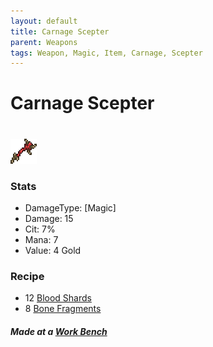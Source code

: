 ```yaml
---
layout: default
title: Carnage Scepter 
parent: Weapons
tags: Weapon, Magic, Item, Carnage, Scepter
---
```


# Carnage Scepter
#
![Icon](https://raw.githubusercontent.com/RickLugtigheid/SupernovaMod/main/Items/Weapons/PreHardmode/CarnageScepter.png)

### Stats
- DamageType: [Magic]
- Damage: 15
- Cit: 7%
- Mana: 7
- Value: 4 Gold

### Recipe
- 12 [Blood Shards](https://ricklugtigheid.github.io/SupernovaMod/docs/items/materials/blood_shards)
- 8 [Bone Fragments](https://ricklugtigheid.github.io/SupernovaMod/docs/items/materials/bone_fragment)

##### Made at a [Work Bench](https://terraria.gamepedia.com/Work_Benches)